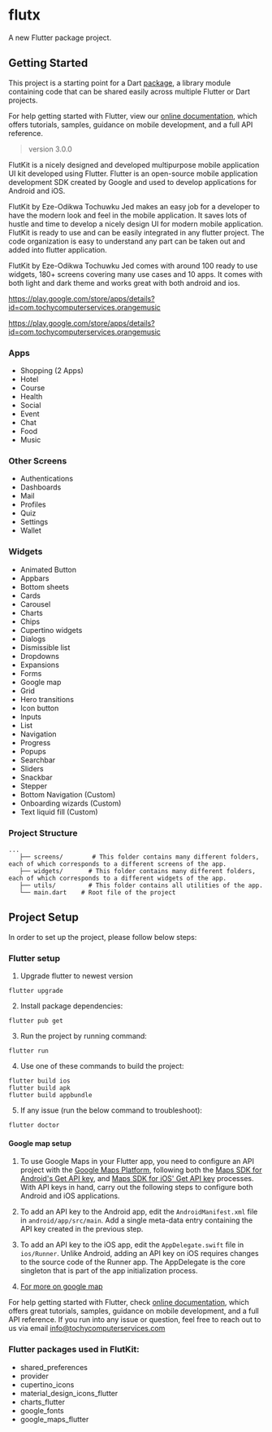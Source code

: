 # flutx

A new Flutter package project.

## Getting Started

This project is a starting point for a Dart
[package](https://flutter.dev/developing-packages/),
a library module containing code that can be shared easily across
multiple Flutter or Dart projects.

For help getting started with Flutter, view our 
[online documentation](https://flutter.dev/docs), which offers tutorials, 
samples, guidance on mobile development, and a full API reference.

> version 3.0.0

FlutKit is a nicely designed and developed multipurpose mobile application UI kit developed using Flutter. Flutter is an open-source mobile application development SDK created by Google and used to develop applications for Android and iOS.

FlutKit by Eze-Odikwa Tochuwku Jed makes an easy job for a developer to have the modern look and feel in the mobile application. It saves lots of hustle and time to develop a nicely design UI for modern mobile application. FlutKit is ready to use and can be easily integrated in any flutter project. The code organization is easy to understand any part can be taken out and added into flutter application.

FlutKit by Eze-Odikwa Tochuwku Jed comes with around 100 ready to use widgets, 180+ screens covering many use cases and 10 apps. It comes with both light and dark theme and works great with both android and ios.

https://play.google.com/store/apps/details?id=com.tochycomputerservices.orangemusic

https://play.google.com/store/apps/details?id=com.tochycomputerservices.orangemusic

### Apps
* Shopping (2 Apps)
* Hotel
* Course
* Health
* Social
* Event
* Chat
* Food
* Music

### Other Screens

* Authentications
* Dashboards
* Mail
* Profiles
* Quiz
* Settings
* Wallet

### Widgets

* Animated Button
* Appbars
* Bottom sheets
* Cards
* Carousel
* Charts
* Chips
* Cupertino widgets
* Dialogs
* Dismissible list
* Dropdowns
* Expansions
* Forms
* Google map
* Grid
* Hero transitions
* Icon button
* Inputs
* List
* Navigation
* Progress
* Popups
* Searchbar
* Sliders
* Snackbar
* Stepper
* Bottom Navigation (Custom)
* Onboarding wizards (Custom)
* Text liquid fill (Custom)



### Project Structure

```
...
   ├── screens/        # This folder contains many different folders, each of which corresponds to a different screens of the app.
   ├── widgets/       # This folder contains many different folders, each of which corresponds to a different widgets of the app.
   ├── utils/         # This folder contains all utilities of the app.
   └── main.dart    # Root file of the project
```

## Project Setup

In order to set up the project, please follow below steps:

### Flutter setup

1. Upgrade flutter to newest version
```
flutter upgrade
```

2. Install package dependencies:
```
flutter pub get
```

3. Run the project by running command:
```
flutter run
```

4. Use one of these commands to build the project:
```
flutter build ios
flutter build apk
flutter build appbundle
```

5. If any issue (run the below command to troubleshoot):
```
flutter doctor
```


#### Google map setup

1. To use Google Maps in your Flutter app, you need to configure an API project with the [Google Maps Platform](https://cloud.google.com/maps-platform/), following both the [Maps SDK for Android's Get API key](https://developers.google.com/maps/documentation/android-sdk/get-api-key), and [Maps SDK for iOS' Get API key](https://developers.google.com/maps/documentation/ios-sdk/get-api-key) processes. With API keys in hand, carry out the following steps to configure both Android and iOS applications.
2. To add an API key to the Android app, edit the ```AndroidManifest.xml``` file in ```android/app/src/main```. Add a single meta-data entry containing the API key created in the previous step.
3. To add an API key to the iOS app, edit the ```AppDelegate.swift``` file in ```ios/Runner```. Unlike Android, adding an API key on iOS requires changes to the source code of the Runner app. The AppDelegate is the core singleton that is part of the app initialization process.

4. [For more on google map](https://codelabs.developers.google.com/codelabs/google-maps-in-flutter/#3)


For help getting started with Flutter, check [online documentation](https://flutter.dev/docs), which offers great tutorials, samples, guidance on mobile development, and a full API reference. If you run into any issue or question, feel free to reach out to us via email info@tochycomputerservices.com

### Flutter packages used in FlutKit:

* shared_preferences
* provider
* cupertino_icons
* material_design_icons_flutter
* charts_flutter
* google_fonts
* google_maps_flutter
